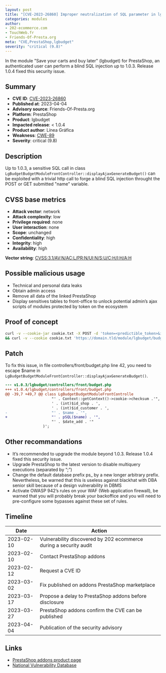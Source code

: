 ```yaml
---
layout: post
title: "[CVE-2023-26860] Improper neutralization of SQL parameter in lgbudget module for PrestaShop"
categories: modules
author:
- 202-ecommerce.com
- TouchWeb.fr
- Friends-Of-Presta.org
meta: "CVE,PrestaShop,lgbudget"
severity: "critical (9.8)"
---
```


In the module "Save your carts and buy later" (lgbudget) for PrestaShop, an authenticated user can perform a blind SQL injection up to 1.0.3. Release 1.0.4 fixed this security issue.

## Summary

* **CVE ID**: [CVE-2023-26860](https://cve.mitre.org/cgi-bin/cvename.cgi?name=CVE-2023-26860)
* **Published at**: 2023-04-04
* **Advisory source**: Friends-Of-Presta.org
* **Platform**: PrestaShop
* **Product**: lgbudget
* **Impacted release**: < 1.0.4
* **Product author**: Línea Gráfica
* **Weakness**: [CWE-89](https://cwe.mitre.org/data/definitions/89.html)
* **Severity**: critical (9.8)

## Description

Up to 1.0.3, a sensitive SQL call in class `LgBudgetBudgetModuleFrontController::displayAjaxGenerateBudget()` can be exploited with a trivial http call to forge a blind SQL injection throught the POST or GET submitted "name" variable.

## CVSS base metrics

* **Attack vector**: network
* **Attack complexity**: low
* **Privilege required**: none
* **User interaction**: none
* **Scope**: unchanged
* **Confidentiality**: high
* **Integrity**: high
* **Availability**: high

**Vector string**: [CVSS:3.1/AV:N/AC:L/PR:N/UI:N/S:U/C:H/I:H/A:H](https://nvd.nist.gov/vuln-metrics/cvss/v3-calculator?vector=AV:N/AC:L/PR:N/UI:N/S:U/C:H/I:H/A:H)

## Possible malicious usage

* Technical and personal data leaks
* Obtain admin access
* Remove all data of the linked PrestaShop
* Display sensitives tables to front-office to unlock potential admin’s ajax scripts of modules protected by token on the ecosystem

## Proof of concept


```bash
curl -v --cookie-jar cookie.txt -X POST -d 'token=<predictible_token>&id_product=123&qty=1&add=1&action=update' 'https://domain.tld/cart'
&& curl -v --cookie cookie.txt 'https://domain.tld/module/lgbudget/budget?ajax=1&action=generateBudget&name=test%22,%20%222022-01-01%22%20%29%3BSELECT%20SLEEP%2825%29%3B--'
```

## Patch

To fix this issue, in file controllers/front/budget.php line 42, you need to escape $name in `LgBudgetBudgetModuleFrontController::displayAjaxGenerateBudget()`.

```diff
--- v1.0.3/lgbudget/controllers/front/budget.php
+++ v1.0.4/lgbudget/controllers/front/budget.php
@@ -39,7 +49,7 @@ class LgBudgetBudgetModuleFrontControlle
                     "' . Context::getContext()->cookie->checksum .'",
                     ' . (int)$id_shop . ', 
                     ' . (int)$id_customer . ', 
-                    "' . $name . '", 
+                    "' . pSQL($name) . '", 
                     "' . $date_add . '"
                 )';
```

## Other recommandations

* It’s recommended to upgrade the module beyond 1.0.3. Release 1.0.4 fixed this security issue.
* Upgrade PrestaShop to the latest version to disable multiquery executions (separated by “;”)
* Change the default database prefix ps_ by a new longer arbitrary prefix. Nevertheless, be warned that this is useless against blackhat with DBA senior skill because of a design vulnerability in DBMS
* Activate OWASP 942’s rules on your WAF (Web application firewall), be warned that you will probably break your backoffice and you will need to pre-configure some bypasses against these set of rules.

## Timeline

| Date | Action |
|--|--|
| 2023-02-10 | Vulnerability discovered by 202 ecommerce during a security audit |
| 2023-02-10 | Contact PrestaShop addons |
| 2023-02-12 | Request a CVE ID |
| 2023-03-02 | Fix published on addons PrestaShop marketplace |
| 2023-03-17 | Propose a delay to PrestaShop addons before disclosure |
| 2023-03-27 | PrestaShop addons confirm the CVE can be published |
| 2023-04-04 | Publication of the security advisory |

## Links

* [PrestaShop addons product page](https://addons.prestashop.com/en/order-management/45282-save-your-carts-and-buy-later-or-send-it.html)
* [National Vulnerability Database](https://nvd.nist.gov/vuln/detail/CVE-2023-26860)

